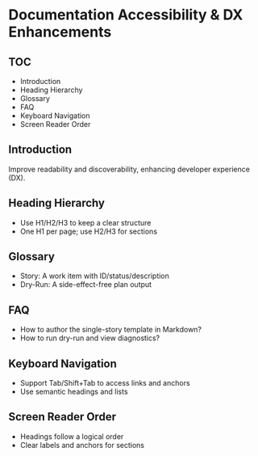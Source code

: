 # Documentation Accessibility & DX Enhancements

## TOC
- Introduction
- Heading Hierarchy
- Glossary
- FAQ
- Keyboard Navigation
- Screen Reader Order

## Introduction
Improve readability and discoverability, enhancing developer experience (DX).

## Heading Hierarchy
- Use H1/H2/H3 to keep a clear structure
- One H1 per page; use H2/H3 for sections

## Glossary
- Story: A work item with ID/status/description
- Dry-Run: A side-effect-free plan output

## FAQ
- How to author the single-story template in Markdown?
- How to run dry-run and view diagnostics?

## Keyboard Navigation
- Support Tab/Shift+Tab to access links and anchors
- Use semantic headings and lists

## Screen Reader Order
- Headings follow a logical order
- Clear labels and anchors for sections